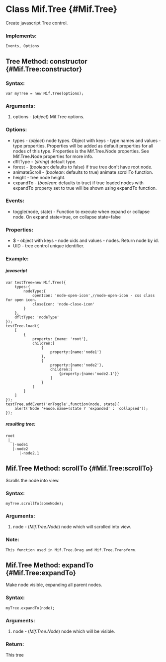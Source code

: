 Class Mif.Tree {#Mif.Tree}
==========================
Create javascript Tree control.

### Implements:
	Events, Options

Tree Method: constructor {#Mif.Tree:constructor}
------------------------------------------------
	
### Syntax:

	var myTree = new Mif.Tree(options);

### Arguments:

1. options  - (*object*) Mif.Tree options.

### Options:

* types         - (*object*) node types. Object with keys - type names and values - type properties. Properties will be added as default properties for all nodes of this type. Properties is the Mif.Tree.Node properties. See Mif.Tree.Node properties for more info.
* dfltType      - (*string*) default type.
* forest        - (*boolean*: defaults to false) if true tree don't have root node.
* animateScroll - (*boolean*: defaults to true) animate scrollTo function.
* height        - tree node height.
* expandTo      - (*boolean*: defaults to true) if true loaded nodes with expandTo property set to true will be shown using expandTo function.

### Events:

* toggle(node, state) - Function to execute when expand or collapse node. On expand state=true, on collapse state=false

### Properties:

* $   - object with keys - node uids and values - nodes. Return node by id.
* UID - tree control unique identifier.


### Example:

##### javascript
	var testTree=new Mif.Tree({
		types:{
			nodeType:{
				openIcon: 'node-open-icon',//node-open-icon - css class for open icon.
				closeIcon: 'node-close-icon'
			}
		},
		dfltType: 'nodeType'
	});
	testTree.load({
		[
			{
				property: {name: 'root'},
				children:[
					{
						property:{name:'node1'}
					},
					{
						property:{name:'node2'},
						children:[
							{property:{name:'node2.1'}}
						]
					}
				]
			}
		]
	});
	testTree.addEvent('onToggle',function(node, state){
		alert('Node '+node.name+(state ? 'expanded' : 'collapsed'));
	});
	

##### resulting tree:

    root
	 |_
	   |-node1
	   |-node2
	      |-node2.1




	
Mif.Tree Method: scrollTo {#Mif.Tree:scrollTo}
----------------------------------------------

Scrolls the node into view.

### Syntax: 
	
	myTree.scrollTo(someNode);

### Arguments:

1. node - (*Mif.Tree.Node*) node which will scrolled into view.

### Note: 
	This function used in Mif.Tree.Drag and Mif.Tree.Transform.
	


Mif.Tree Method: expandTo {#Mif.Tree:expandTo}
----------------------------------------------

Make node visible, expanding all parent nodes.

### Syntax: 
	
	myTree.expandTo(node);

### Arguments:

1. node - (*Mif.Tree.Node*) node which will be visible.

### Return:

This tree